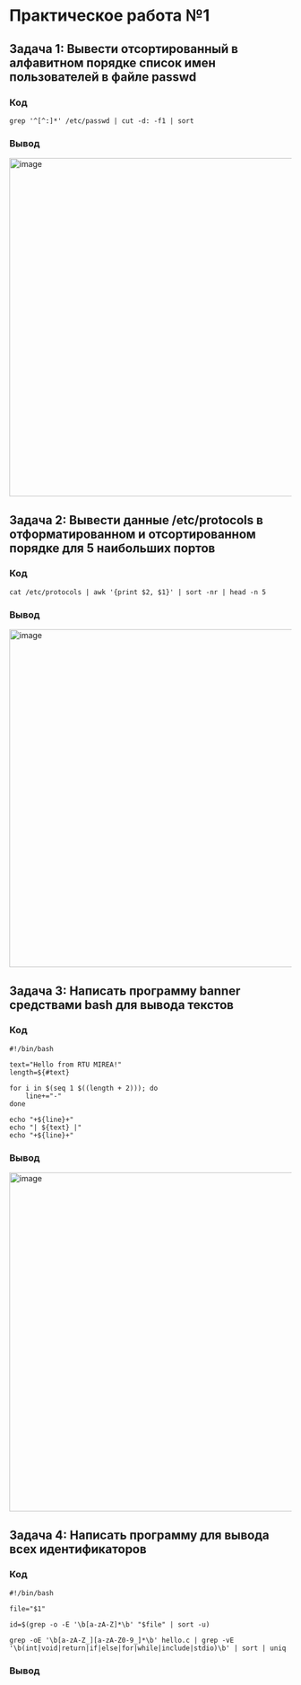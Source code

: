 # Практическое работа  №1
## Задача 1: Вывести отсортированный в алфавитном порядке список имен пользователей в файле passwd

### Код
```
grep '^[^:]*' /etc/passwd | cut -d: -f1 | sort
```
### Вывод
<img width="603" alt="image" src="https://github.com/user-attachments/assets/e0a448f5-3d0e-4e3b-8459-26bb7a1cc812">

## Задача 2: Вывести данные /etc/protocols в отформатированном и отсортированном порядке для 5 наибольших портов

### Код
```
cat /etc/protocols | awk '{print $2, $1}' | sort -nr | head -n 5
```
### Вывод
<img width="602" alt="image" src="https://github.com/user-attachments/assets/211530f6-a700-49d2-a944-bff871a32996">

## Задача 3: Написать программу banner средствами bash для вывода текстов 

### Код
```
#!/bin/bash

text="Hello from RTU MIREA!"
length=${#text}

for i in $(seq 1 $((length + 2))); do
    line+="-"
done

echo "+${line}+"
echo "| ${text} |"
echo "+${line}+"
```

### Вывод
<img width="604" alt="image" src="https://github.com/user-attachments/assets/8e295225-33e7-45ad-b888-95569cbae1dc">

## Задача 4: Написать программу для вывода всех идентификаторов 

### Код
```
#!/bin/bash

file="$1"

id=$(grep -o -E '\b[a-zA-Z]*\b' "$file" | sort -u)
```
```
grep -oE '\b[a-zA-Z_][a-zA-Z0-9_]*\b' hello.c | grep -vE '\b(int|void|return|if|else|for|while|include|stdio)\b' | sort | uniq
```
### Вывод

